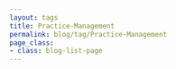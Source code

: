 ```yaml
---
layout: tags
title: Practice-Management
permalink: blog/tag/Practice-Management
page_class:
- class: blog-list-page
---
```

